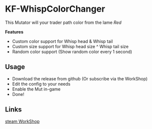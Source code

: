 # KF-WhispColorChanger

This Mutator will your trader path color from the lame *Red*

**Features**

- Custom color support for Whisp head & Whisp tail
- Custom size support for Whisp head size ^ Whisp tail size
- Random color support (Show random color every 1 second)

## Usage

- Download the release from github (Or subscribe via the WorkShop)
- Edit the config to your needs
- Enable the Mut in-game
- Done!

## Links

[steam WorkShop](https://steamcommunity.com/id/Vel-San/myworkshopfiles/)